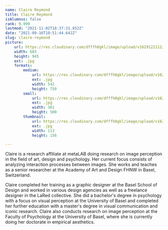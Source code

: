 ```yaml
---
name: Claire Reymond
title: Claire Reymond
isAlumnus: false
rank: 9.999
lastmod: "2021-11-02T18:37:31.852Z"
date: "2021-09-16T10:51:44.642Z"
slug: claire-reymond
picture:
    url: https://res.cloudinary.com/dfffh0gkl/image/upload/v1629122112/claire_9e5557d676.jpg
    width: 683
    height: 945
    ext: .jpg
    formats:
        medium:
            url: https://res.cloudinary.com/dfffh0gkl/image/upload/v1629122113/medium_claire_9e5557d676.jpg
            ext: .jpg
            width: 542
            height: 750
        small:
            url: https://res.cloudinary.com/dfffh0gkl/image/upload/v1629122113/small_claire_9e5557d676.jpg
            ext: .jpg
            width: 361
            height: 500
        thumbnail:
            url: https://res.cloudinary.com/dfffh0gkl/image/upload/v1629122112/thumbnail_claire_9e5557d676.jpg
            ext: .jpg
            width: 113
            height: 156

---
```

Claire is a research affiliate at metaLAB doing research on image perception in the field of art, design and psychology. Her current focus consists of analyzing interaction processes between images. She works and teaches as a senior researcher at the Academy of Art and Design FHNW in Basel, Switzerland.

Claire completed her training as a graphic designer at the Basel School of Design and worked in various design agencies as well as a freelance designer in the LaRed collective. She did a bachelor's degree in psychology with a focus on visual perception at the University of Basel and completed her further education with a master's degree in visual communication and iconic research. Claire also conducts research on image perception at the Faculty of Psychology at the University of Basel, where she is currently doing her doctorate in empirical aesthetics.